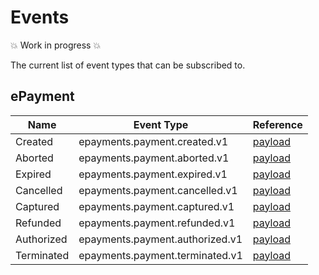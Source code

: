 <!-- START_METADATA
---
title: Webhooks API Events
sidebar_label: Events
sidebar_position: 2
pagination_next: null
pagination_prev: null
---
END_METADATA -->

# Events

💥 Work in progress 💥

The current list of event types that can be subscribed to.

## ePayment

| Name       | Event Type                      | Reference                                                                                          |
| ---------- | ------------------------------- | -------------------------------------------------------------------------------------------------- |
| Created    | epayments.payment.created.v1    | [payload](https://developer.vippsmobilepay.com/docs/APIs/epayment-api/features/webhooks) |
| Aborted    | epayments.payment.aborted.v1    | [payload](https://developer.vippsmobilepay.com/docs/APIs/epayment-api/features/webhooks) |
| Expired    | epayments.payment.expired.v1    | [payload](https://developer.vippsmobilepay.com/docs/APIs/epayment-api/features/webhooks) |
| Cancelled  | epayments.payment.cancelled.v1  | [payload](https://developer.vippsmobilepay.com/docs/APIs/epayment-api/features/webhooks) |
| Captured   | epayments.payment.captured.v1   | [payload](https://developer.vippsmobilepay.com/docs/APIs/epayment-api/features/webhooks) |
| Refunded   | epayments.payment.refunded.v1   | [payload](https://developer.vippsmobilepay.com/docs/APIs/epayment-api/features/webhooks) |
| Authorized | epayments.payment.authorized.v1 | [payload](https://developer.vippsmobilepay.com/docs/APIs/epayment-api/features/webhooks) |
| Terminated | epayments.payment.terminated.v1 | [payload](https://developer.vippsmobilepay.com/docs/APIs/epayment-api/features/webhooks) |
